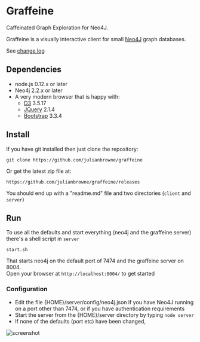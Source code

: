
# Graffeine

Caffeinated Graph Exploration for Neo4J.  

Graffeine is a visually interactive client for small [Neo4J](http://neo4j.com/) graph databases.  

See [change log](changes.md)

## Dependencies

*   node.js 0.12.x or later  
*   Neo4j 2.2.x or later  
*   A very modern browser that is happy with:
    -   [D3](http://d3js.org/) 3.5.17
    -   [JQuery](http://jquery.com/) 2.1.4
    -   [Bootstrap]() 3.3.4

## Install

If you have git installed then just clone the repository:

    git clone https://github.com/julianbrowne/graffeine

Or get the latest zip file at:

    https://github.com/julianbrowne/graffeine/releases

You should end up with a "readme.md" file and two directories (``client`` and ``server``)

## Run

To use all the defaults and start everything (neo4j and the graffeine server) there's a shell script in ``server``

    start.sh

That starts neo4j on the default port of 7474 and the graffeine server on 8004.  
Open your browser at ``http://localhost:8004/`` to get started

### Configuration

-   Edit the file {HOME}/server/config/neo4j.json if you have Neo4J running on a port other than 7474, or if you have authentication requirements
-   Start the server from the {HOME}/server directory by typing ``node server``
-   If none of the defaults (port etc) have been changed, 

![screenshot](https://raw.githubusercontent.com/julianbrowne/graffeine/v0.1/client/docs/images/screenshot-home.jpeg)